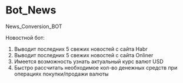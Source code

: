# Bot_News
News_Conversion_BOT

Новостной бот:

1. Выводит последних 5 свежих новостей c сайта Habr
2. Выводит последних 5 свежих новостей c сайта Onliner
3. Имеется возможность узнать актуальный курс валют USD
4. Быстро рассчитать необходимое кол-во денежных средств при операциях покупки/продажи валюты
